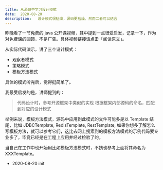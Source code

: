 ```yaml
---
title: 从源码中学习设计模式
date:  2020-08-20
description:   设计模式很枯燥，源码更枯燥，然而二者可以结合
---
```


昨晚看了一节免费的 java 公开课视频，其中提到一点很受启发，记录一下，作为对免费课的回馈，不是广告。具体视频链接请点击「阅读原文」。

从实际代码演示，讲了三个设计模式：

- 观察者模式
- 策略模式
- 模板方法模式

具体的模式听完后，觉得挺简单了。

我最受启发的是，讲师提到的：

> 代码设计时，参考开源框架中类似的实现
> 根据框架内部源码的命名，匹配到对应的设计模式

举例来说，模板方法模式，源码中应用到此模式的文件可能多是以 Template 结尾，比如 JDBCTemplate, RedisTemplate, RestTemplate, 如果你想多了解怎么写模板方法，就可以参考它们，这比去网上搜索到的模板方法模式的示例代码要专业多了，毕竟已经是在工程上应用并经过检验了的。

当自己在工作中也开始用比如模板方法模式时，不妨也参考上面将其命名为 XXXTemplate。

-  2020-08-20 init